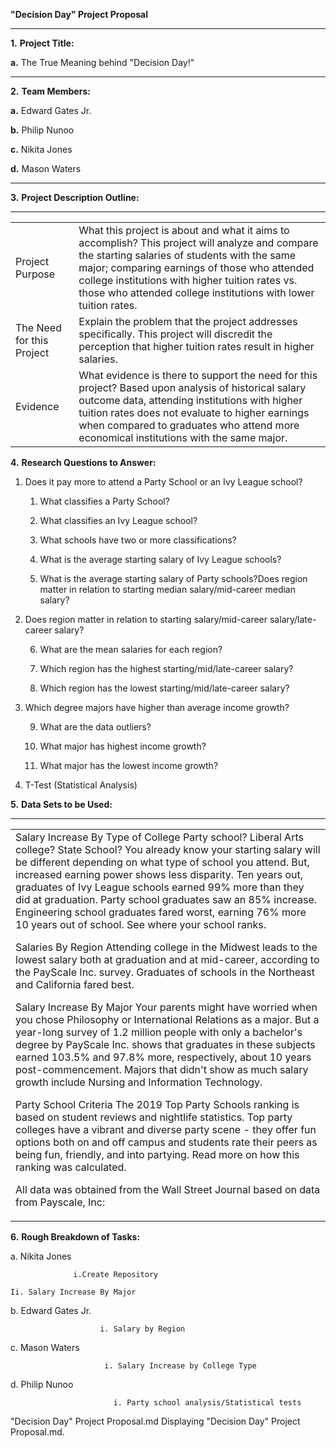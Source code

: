 **"Decision Day" Project Proposal**

** **

**1.** 	**Project Title:**

**a.** 	The True Meaning behind "Decision Day!"

** **

**2.** 	**Team Members:**

**a.** 	Edward Gates Jr.

**b.** 	Philip Nunoo

**c.**  	Nikita Jones

**d.** 	Mason Waters

** **

**3.** 	**Project Description Outline:**

** **

<table>
  <tr>
    <td>Project Purpose</td>
    <td>What this project is about and what it aims to accomplish?
This project will analyze and compare the starting salaries of students with the same major; comparing earnings of those who attended college institutions with higher tuition rates vs. those who attended college institutions with lower tuition rates.</td>
  </tr>
  <tr>
    <td>The Need for this Project</td>
    <td>Explain the problem that the project addresses specifically.
This project will discredit the perception that higher tuition rates result in higher salaries.</td>
  </tr>
  <tr>
    <td>Evidence</td>
    <td>What evidence is there to support the need for this project?
Based upon analysis of historical salary outcome data, attending institutions with higher tuition rates does not evaluate to higher earnings when compared to graduates who attend more economical institutions with the same major.</td>
  </tr>
</table>


 

**4.** 	**Research Questions to Answer:**

1. Does it pay more to attend a Party School or an Ivy League school?

    1. What classifies a Party School?

    2. What classifies an Ivy League school?

    3. What schools have two or more classifications?

    4. What is the average starting salary of Ivy League schools?

    5. What is the average starting salary of Party schools?Does region matter in relation to starting median salary/mid-career median salary?

2. Does region matter in relation to starting salary/mid-career salary/late-career salary?

    6. What are the mean salaries for each region?

    7. Which region has the highest starting/mid/late-career salary?

    8. Which region has the lowest starting/mid/late-career salary?

3. Which degree majors have higher than average income growth?

    9. What are the data outliers?

    10. What major has highest income growth?

    11. What major has the lowest income growth?

4. T-Test (Statistical Analysis)

		 

**5.** 	**Data Sets to be Used:**

** **

<table>
  <tr>
    <td>Salary Increase By Type of College
Party school? Liberal Arts college? State School? You already know your starting salary will be different depending on what type of school you attend. But, increased earning power shows less disparity. Ten years out, graduates of Ivy League schools earned 99% more than they did at graduation. Party school graduates saw an 85% increase. Engineering school graduates fared worst, earning 76% more 10 years out of school. See where your school ranks.
 
Salaries By Region
Attending college in the Midwest leads to the lowest salary both at graduation and at mid-career, according to the PayScale Inc. survey. Graduates of schools in the Northeast and California fared best.
 
Salary Increase By Major
Your parents might have worried when you chose Philosophy or International Relations as a major. But a year-long survey of 1.2 million people with only a bachelor's degree by PayScale Inc. shows that graduates in these subjects earned 103.5% and 97.8% more, respectively, about 10 years post-commencement. Majors that didn't show as much salary growth include Nursing and Information Technology.

Party School Criteria
The 2019 Top Party Schools ranking is based on student reviews and nightlife statistics. Top party colleges have a vibrant and diverse party scene - they offer fun options both on and off campus and students rate their peers as being fun, friendly, and into partying. Read more on how this ranking was calculated.
 
All data was obtained from the Wall Street Journal based on data from Payscale, Inc:
 </td>
  </tr>
</table>


 

**6.** 	**Rough Breakdown of Tasks:**

a.     Nikita Jones

             	  i.Create Repository

	Ii. Salary Increase By Major

b.     Edward Gates Jr.

                        i. Salary by Region 

c.      Mason Waters

                         i. Salary Increase by College Type

d.     Philip Nunoo

                           i. Party school analysis/Statistical tests 

"Decision Day" Project Proposal.md
Displaying "Decision Day" Project Proposal.md.
